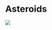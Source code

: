 # Asteroids

![](http://a2.mzstatic.com/us/r30/Purple4/v4/14/43/c6/1443c61c-a087-2a0b-ba23-d89cab57a232/screen568x568.jpeg)
